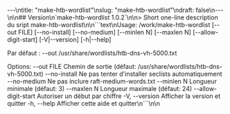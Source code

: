 ---\ntitle: "make-htb-wordlist"\nslug: "make-htb-wordlist"\ndraft: false\n---\n\n## Version\n\`make-htb-wordlist 1.0.2\`\n\n> Short one-line description du sript make-htb-wordlist\n\n```text\nUsage:
/work/make-htb-wordlist [--out FILE] [--no-install] [--no-medium] [--minlen N] [--maxlen N] [--allow-digit-start] [-V|--version] [-h|--help]

Par défaut : --out /usr/share/wordlists/htb-dns-vh-5000.txt

Options:
--out FILE           Chemin de sortie (défaut: /usr/share/wordlists/htb-dns-vh-5000.txt)
--no-install         Ne pas tenter d'installer seclists automatiquement
--no-medium          Ne pas inclure raft-medium-words.txt
--minlen N           Longueur minimale (défaut: 3)
--maxlen N           Longueur maximale (défaut: 24)
--allow-digit-start  Autoriser un début par chiffre
-V, --version        Afficher la version et quitter
-h, --help           Afficher cette aide et quitter\n```\n\n